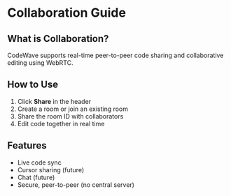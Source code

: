 # Collaboration Guide

## What is Collaboration?
CodeWave supports real-time peer-to-peer code sharing and collaborative editing using WebRTC.

## How to Use
1. Click **Share** in the header
2. Create a room or join an existing room
3. Share the room ID with collaborators
4. Edit code together in real time

## Features
- Live code sync
- Cursor sharing (future)
- Chat (future)
- Secure, peer-to-peer (no central server) 
